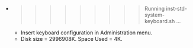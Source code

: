 * >>>>>>>>> Running inst-std-system-keyboard.sh ...
  * Insert keyboard configuration in Administration menu.
  * Disk size = 2996908K. Space Used = 4K.
